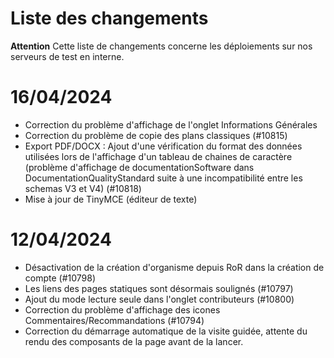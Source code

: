 # Liste des changements

**Attention** Cette liste de changements concerne les déploiements sur nos serveurs de test en interne.

# 16/04/2024

- Correction du problème d'affichage de l'onglet Informations Générales
- Correction du problème de copie des plans classiques (#10815)
- Export PDF/DOCX : Ajout d'une vérification du format des données utilisées lors de l'affichage d'un tableau de chaines de caractère (problème d'affichage de documentationSoftware dans DocumentationQualityStandard suite à une incompatibilité entre les schemas V3 et V4) (#10818)
- Mise à jour de TinyMCE (éditeur de texte)

# 12/04/2024

- Désactivation de la création d'organisme depuis RoR dans la création de compte (#10798)
- Les liens des pages statiques sont désormais soulignés (#10797)
- Ajout du mode lecture seule dans l'onglet contributeurs (#10800)
- Correction du problème d'affichage des icones Commentaires/Recommandations (#10794)
- Correction du démarrage automatique de la visite guidée, attente du rendu des composants de la page avant de la lancer.
